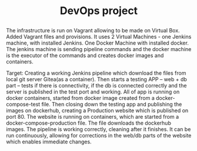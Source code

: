 # <p align="center"> DevOps project <p>

The infrastructure is run on Vagrant allowing to be made on Virtual Box. Added Vagrant files and provisions. It uses 2 Virtual Machines - one Jenkins machine, with installed Jenkins. One Docker Machine with installed docker. The jenkins machine is sending pipeline commands and the docker machine is the executor of the commands and creates docker images and containers.

Target: Creating a working Jenkins pipeline which download the files from local git server Gitea(as a container). Then starts a testing APP – web + db part – tests if there is connectivity, if the db is connected correctly and the server is published in the test port and working. All of app is running on docker containers, started from docker image created from a docker-compose-test file. Then closing down the testing app and publishing the images on dockerhub, creating a Production website which is published on port 80. The website is running on containers, which are started from a docker-compose-production file. The file downloads the dockerhub images. The pipeline is working correctly, cleaning after it finishes. It can be run continuously, allowing for corrections in the web/db parts of the website which enables immediate changes.



